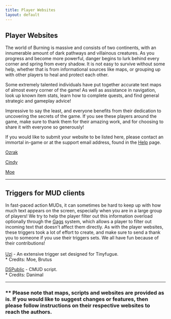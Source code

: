 ```yaml
---
title: Player Websites
layout: default
---
```

## Player Websites
The world of Burning is massive and consists of two continents, with an innumerable amount of dark pathways and villainous creatures. As you progress and become more powerful, danger begins to lurk behind every corner and spring from every shadow. It is not easy to survive without some help, whether that is from informational sources like maps, or grouping up with other players to heal and protect each other.

Some extremely talented individuals have put together accurate text maps of almost every corner of the game! As well as assistance in navigation, look up known item stats, learn how to complete quests, and find general strategic and gameplay advice!

Impressive to say the least, and everyone benefits from their dedication to uncovering the secrets of the game. If you see these players around the game, make sure to thank them for their amazing work, and for choosing to share it with everyone so generously!

If you would like to submit your website to be listed here, please contact an immortal in-game or at the support email address, found in the [Help](/help.markdown) page.

[Ozrak](http://ozrak.insomnia247.nl/burning/)

[Cindy](http://www.lysator.liu.se/~tomca/burning/)

[Moe](http://www.lysator.liu.se/~moe/burning/)

* * *
## Triggers for MUD clients
In fast-paced action MUDs, it can sometimes be hard to keep up with how much text appears on the screen, especially when you are in a large group of players! We try to help the player filter out this information overload optionally through the [Gags](/help.markdown) system, which allows a player to filter out incoming text that doesn't affect them directly. As with the player websites, these triggers took a lot of effort to create, and make sure to send a thank you to someone if you use their triggers sets. We all have fun because of their contributions!<br>
<br>
[Uzi](https://github.com/tollofsen/uzi) - An extensive trigger set designed for Tinyfugue.<br>
    * Credits: Moe, Brutus<br>

[DSPublic](https://github.com/illbedan/DSPublic) - CMUD script.<br>
    * Credits: Danimal<br>

* * *

### ** Please note that maps, scripts and websites are provided as is. If you would like to suggest changes or features, then please follow instructions on their respective websites to reach the authors.